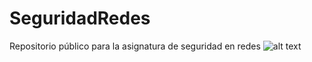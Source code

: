 # SeguridadRedes
Repositorio público para la asignatura de seguridad en redes
![alt text](https://raw.githubusercontent.com/Osw1997/SeguridadRedes/make_reasonable_life_choices.jpg)
